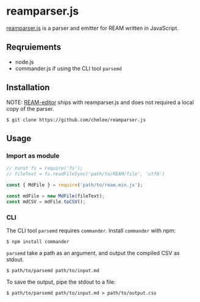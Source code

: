 # reamparser.js

[reamparser.js](https://github.com/chmlee/reamparser.js) is a parser and emitter for REAM written in JavaScript.

## Reqruiements

- node.js
- commander.js if using the CLI tool `parsemd`

## Installation

NOTE: [REAM-editor](https://github.com/chmlee/ream-editor) ships with reamparser.js and does not required a local copy of the parser.

```shell
$ git clone https://github.com/chmlee/reamparser.js
```

## Usage

### Import as module

```javascript
// const fs = require('fs');
// fileText = fs.readFileSync('path/to/REAM/file', 'utf8')

const { MdFile } = require('path/to/ream.min.js');

const mdFile = new MdFile(fileText);
const mdCSV = mdFile.toCSV();
```

### CLI

The CLI tool `parsemd` requires `commander`.
Install `commander` with npm:

```shell
$ npm install commander
```

`parsemd` take a path as an argument, and output the compiled CSV as stdout.

```shell
$ path/to/parsemd path/to/input.md
```

To save the output, pipe the stdout to a file:

```shell
$ path/to/parsemd path/to/input.md > path/to/output.csv
```
